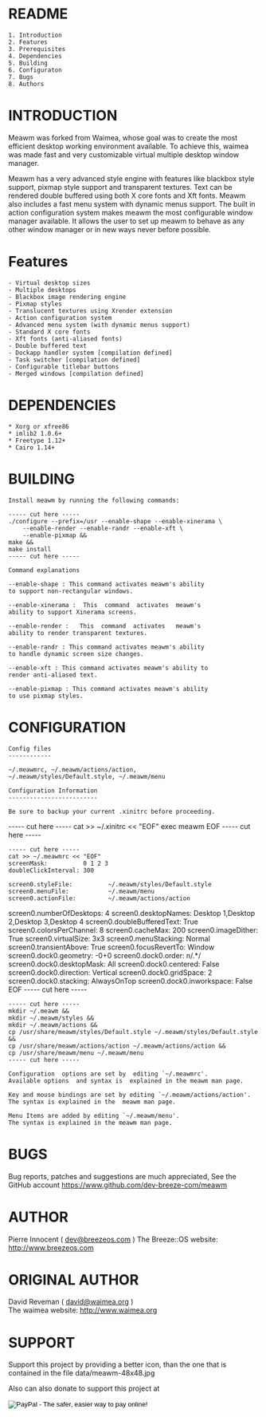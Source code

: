 README
======

	1. Introduction
	2. Features
	3. Prerequisites
	4. Dependencies
	5. Building
	6. Configuraton
	7. Bugs
	8. Authors


INTRODUCTION
============

   Meawm was forked from Waimea, whose goal was to create the most
   efficient desktop working environment available. To achieve this,
   waimea was made fast and very customizable virtual multiple
   desktop window manager. 

   Meawm has a very advanced style engine with features like blackbox
   style support, pixmap style support and transparent textures.
   Text can be rendered double buffered using both X core fonts and
   Xft fonts. Meawm also includes a fast menu system with dynamic menus
   support. The built in action configuration system makes meawm the
   most configurable window manager available. It allows the user to
   set up meawm to behave as any other window manager or in new ways
   never before possible.


Features
========

	- Virtual desktop sizes
	- Multiple desktops
	- Blackbox image rendering engine
	- Pixmap styles
	- Translucent textures using Xrender extension
	- Action configuration system
	- Advanced menu system (with dynamic menus support)
   	- Standard X core fonts
	- Xft fonts (anti-aliased fonts)
	- Double buffered text
	- Dockapp handler system [compilation defined]
	- Task switcher [compilation defined]
	- Configurable titlebar buttons
	- Merged windows [compilation defined]


DEPENDENCIES
============

	* Xorg or xfree86
	* imlib2 1.0.6+
	* Freetype 1.12+
	* Cairo 1.14+


BUILDING
========

	Install meawm by running the following commands:

	----- cut here -----
	./configure --prefix=/usr --enable-shape --enable-xinerama \
		--enable-render --enable-randr --enable-xft \
		--enable-pixmap &&
	make &&
	make install
	----- cut here -----

	Command explanations

	--enable-shape : This command activates meawm's ability 
	to support non-rectangular windows.

	--enable-xinerama :  This  command  activates  meawm's 
	ability to support Xinerama screens.

	--enable-render :   This  command  activates   meawm's 
	ability to render transparent textures.

	--enable-randr : This command activates meawm's ability
	to handle dynamic screen size changes.

	--enable-xft : This command activates meawm's ability to
	render anti-aliased text.

	--enable-pixmap : This command activates meawm's ability
	to use pixmap styles.


CONFIGURATION
=============

	Config files
	------------

	~/.meawmrc, ~/.meawm/actions/action, 
	~/.meawm/styles/Default.style, ~/.meawm/menu

	Configuration Information
	-------------------------

	Be sure to backup your current .xinitrc before proceeding.

   ----- cut here -----
	cat >> ~/.xinitrc << "EOF"
	exec meawm
	EOF
   ----- cut here -----

	----- cut here -----
	cat >> ~/.meawmrc << "EOF"
	screenMask:          0 1 2 3
	doubleClickInterval: 300

	screen0.styleFile:          ~/.meawm/styles/Default.style
	screen0.menuFile:           ~/.meawm/menu
	screen0.actionFile:         ~/.meawm/actions/action
   screen0.numberOfDesktops:   4
   screen0.desktopNames:       Desktop 1,Desktop 2,Desktop 3,Desktop 4
   screen0.doubleBufferedText: True
	screen0.colorsPerChannel:   8
	screen0.cacheMax:           200
	screen0.imageDither:        True
	screen0.virtualSize:        3x3
	screen0.menuStacking:       Normal
	screen0.transientAbove:     True
   screen0.focusRevertTo:      Window
	screen0.dock0.geometry:     -0+0
	screen0.dock0.order:        n/.*/
   screen0.dock0.desktopMask:  All
	screen0.dock0.centered:     False
	screen0.dock0.direction:    Vertical
	screen0.dock0.gridSpace:    2
	screen0.dock0.stacking:     AlwaysOnTop
	screen0.dock0.inworkspace:  False
	EOF
	----- cut here -----

	----- cut here -----
	mkdir ~/.meawm &&
	mkdir ~/.meawm/styles &&
	mkdir ~/.meawm/actions &&
	cp /usr/share/meawm/styles/Default.style ~/.meawm/styles/Default.style &&
	cp /usr/share/meawm/actions/action ~/.meawm/actions/action &&
	cp /usr/share/meawm/menu ~/.meawm/menu
	----- cut here -----

	Configuration  options are set by  editing `~/.meawmrc'. 
	Available options  and syntax is  explained in the meawm man page.

	Key and mouse bindings are set by editing `~/.meawm/actions/action'.
	The syntax is explained in the  meawm man page.

	Menu Items are added by editing `~/.meawm/menu'. 
	The syntax is explained in the meawm man page.


BUGS
====
   Bug reports, patches and suggestions are much appreciated, 
   See the GitHub account https://www.github.com/dev-breeze-com/meawm


AUTHOR
======
   Pierre Innocent ( dev@breezeos.com ) 
   The Breeze::OS website: http://www.breezeos.com  


ORIGINAL AUTHOR 
===============
   David Reveman ( david@waimea.org )  
   The waimea website: http://www.waimea.org  

SUPPORT
=======
   Support this project by providing a better icon, than the one
   that is contained in the file data/meawm-48x48.jpg

   Also can also donate to support this project at 
<form action="https://www.paypal.com/cgi-bin/webscr" method="post" target="_top">
<input type="hidden" name="cmd" value="_s-xclick">
<input type="hidden" name="hosted_button_id" value="TZU8BE63SVVL4">
<input type="image"
src="https://www.paypalobjects.com/en_US/i/btn/btn_donateCC_LG.gif" border="0"
name="submit" alt="PayPal - The safer, easier way to pay online!">
<img alt="" border="0"
src="https://www.paypalobjects.com/en_US/i/scr/pixel.gif" width="1"
height="1">
</form>

